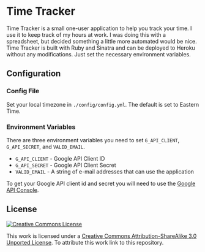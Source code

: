 # Time Tracker
Time Tracker is a small one-user application to help you track your time. I use it to keep track of my hours at work. I was doing this with a spreadsheet, but decided something a little more automated would be nice. Time Tracker is built with Ruby and Sinatra and can be deployed to Heroku without any modifications. Just set the necessary environment variables.

## Configuration

### Config File
Set your local timezone in `./config/config.yml`. The default is set to Eastern Time.

### Environment Variables
There are three environment variables you need to set `G_API_CLIENT`, `G_API_SECRET`, and `VALID_EMAIL`.

* `G_API_CLIENT` - Google API Client ID
* `G_API_SECRET` - Google API Client Secret
* `VALID_EMAIL` - A string of e-mail addresses that can use the application

To get your Google API client id and secret you will need to use the [Google API Console](https://code.google.com/apis/console/).

## License
[![Creative Commons License](http://i.creativecommons.org/l/by-sa/3.0/88x31.png)](http://creativecommons.org/licenses/by-sa/3.0/deed.en_US)

This work is licensed under a [Creative Commons Attribution-ShareAlike 3.0 Unported License](http://creativecommons.org/licenses/by-sa/3.0/deed.en_US). To attribute this work link to this repository.